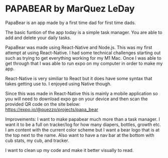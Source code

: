 # PAPABEAR by MarQuez LeDay

PapaBear is an app made by a first time dad for first time dads.

The basic funtion of the app today is a simple task manager. You are able to add and delete your daily tasks. 


PapaBear was made using React-Native and Node.js. This was my first attempt at using React-Native. I had some technical challenges starting out such as trying to get everything working for my M1 Mac. Once I was able to get through that I was able to run expo on my computer in order to make my app. 

React-Native is very similiar to React but it does have some syntax that takes getting use to. I enjoyed using Native though. 


Since this was made in React-Native this is mainly a mobile application so you will need to download expo go on your device and then scan the provided QR code on the site below:
https://expo.io/@quezzo/projects/papa_bear


Improvements: 
I want to make papabear much more than a task manager. I want it to be a full on tracker/log for how many diapers, bottles, growth etc. I am content with the current color scheme but I want a bear logo that is at the top next to the name. Also want to have a nav bar at the bottom with cub stats, my cub, and tracker. 

I want to clean up my code and make it better visually to read. 